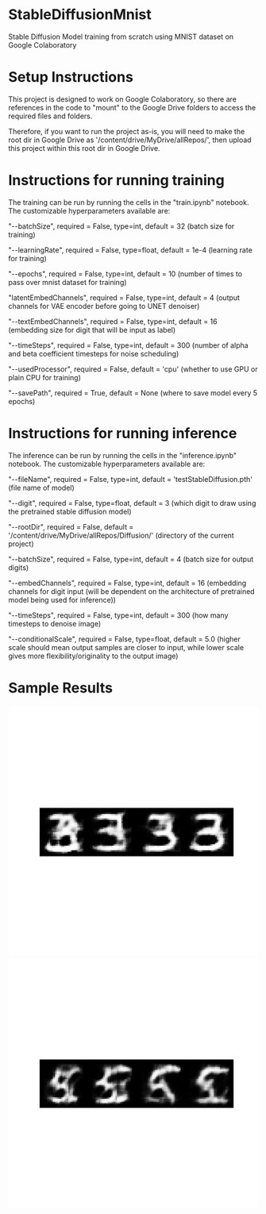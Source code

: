 # StableDiffusionMnist
Stable Diffusion Model training from scratch using MNIST dataset on Google Colaboratory

# Setup Instructions
This project is designed to work on Google Colaboratory, so there are references in the code to "mount" to the Google Drive folders to access the required files and folders. 

Therefore, if you want to run the project as-is, you will need to make the root dir in Google Drive as '/content/drive/MyDrive/allRepos/', then upload this project within this root dir in Google Drive.

# Instructions for running training
The training can be run by running the cells in the "train.ipynb" notebook. The customizable hyperparameters available are:
  
  "--batchSize", required = False, type=int, default = 32 (batch size for training)
    
  "--learningRate", required = False, type=float, default = 1e-4 (learning rate for training)
  
  "--epochs", required = False, type=int, default = 10 (number of times to pass over mnist dataset for training)
    
  "latentEmbedChannels", required = False, type=int, default = 4 (output channels for VAE encoder before going to UNET denoiser)
    
  "--textEmbedChannels", required = False, type=int, default = 16 (embedding size for digit that will be input as label)

  "--timeSteps", required = False, type=int, default = 300   (number of alpha and beta coefficient timesteps for noise scheduling)
    
  "--usedProcessor", required = False, default = 'cpu' (whether to use GPU or plain CPU for training)
    
  "--savePath", required = True, default = None (where to save model every 5 epochs)

# Instructions for running inference
The inference can be run by running the cells in the "inference.ipynb" notebook. The customizable hyperparameters available are:
  
  "--fileName", required = False, type=int, default = 'testStableDiffusion.pth' (file name of model)
    
  "--digit", required = False, type=float, default = 3 (which digit to draw using the pretrained stable diffusion model)
    
  "--rootDir", required = False, default = '/content/drive/MyDrive/allRepos/Diffusion/' (directory of the current project)
    
  "--batchSize", required = False, type=int, default = 4 (batch size for output digits)
    
  "--embedChannels", required = False, type=int, default = 16 (embedding channels for digit input (will be dependent on the architecture of pretrained model being used for inference))
  
  "--timeSteps", required = False, type=int, default = 300 (how many timesteps to denoise image)  
  
  "--conditionalScale", required = False, type=float, default = 5.0 (higher scale should mean output samples are closer to input, while lower scale gives more flexibility/originality to the output image)

# Sample Results
![3](https://github.com/SajeelKA/StableDiffusionMnist/blob/main/images/result3.png)
![5](https://github.com/SajeelKA/StableDiffusionMnist/blob/main/images/result5.png)
